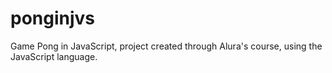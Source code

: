 # ponginjvs
Game Pong in JavaScript, project created through Alura's course, using the JavaScript language.
